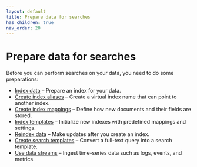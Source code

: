 ```yaml
---
layout: default
title: Prepare data for searches
has_children: true
nav_order: 20
---
```



# Prepare data for searches

Before you can perform searches on your data, you need to do some preparations:

* [Index data]({{site.url}}{{site.baseurl}}/search-query/prep-data/index-data/)  – Prepare an index for your data.
* [Create index aliases]({{site.url}}{{site.baseurl}}/search-query/prep-data/index-alias/)  – Create a virtual index name that can point to another index.
* [Create index mappings]({{site.url}}{{site.baseurl}}/search-query/prep-data/mappings/)  – Define how new documents and their fields are stored.
* [Index templates]({{site.url}}{{site.baseurl}}/search-query/prep-data/index-templates/) – Initialize new indexes with predefined mappings and settings.
* [Reindex data]({{site.url}}{{site.baseurl}}/search-query/prep-data/reindex-data/) – Make updates after you create an index.
* [Create search templates]({{site.url}}{{site.baseurl}}/search-query/prep-data/search-template/) – Convert a full-text query into a search template.
* [Use data streams]({{site.url}}{{site.baseurl}}/search-query/prep-data/data-streams/) – Ingest time-series data such as logs, events, and metrics.